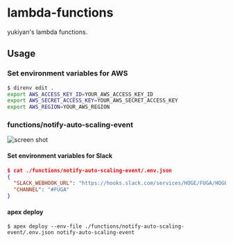 # lambda-functions
yukiyan's lambda functions.

## Usage

### Set environment variables for AWS

```sh
$ direnv edit .
export AWS_ACCESS_KEY_ID=YOUR_AWS_ACCESS_KEY_ID
export AWS_SECRET_ACCESS_KEY=YOUR_AWS_SECRET_ACCESS_KEY
export AWS_REGION=YOUR_AWS_REGION
```

### functions/notify-auto-scaling-event

![screen shot](https://i.gyazo.com/a0ec1187293a285fa04464c2a0861e48.png)

#### Set environment variables for Slack

```json
$ cat ./functions/notify-auto-scaling-event/.env.json
{
  "SLACK_WEBHOOK_URL": "https://hooks.slack.com/services/HOGE/FUGA/HOGEFUGA",
  "CHANNEL": "#FUGA"
}
```

#### apex deploy

```
$ apex deploy --env-file ./functions/notify-auto-scaling-event/.env.json notify-auto-scaling-event
```
